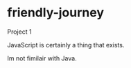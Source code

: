 # friendly-journey
Project 1

JavaScript is certainly a thing that exists.

Im not fimilair with Java.